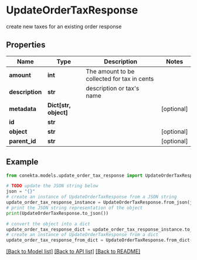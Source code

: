 # UpdateOrderTaxResponse

create new taxes for an existing order response

## Properties

Name | Type | Description | Notes
------------ | ------------- | ------------- | -------------
**amount** | **int** | The amount to be collected for tax in cents | 
**description** | **str** | description or tax&#39;s name | 
**metadata** | **Dict[str, object]** |  | [optional] 
**id** | **str** |  | 
**object** | **str** |  | [optional] 
**parent_id** | **str** |  | [optional] 

## Example

```python
from conekta.models.update_order_tax_response import UpdateOrderTaxResponse

# TODO update the JSON string below
json = "{}"
# create an instance of UpdateOrderTaxResponse from a JSON string
update_order_tax_response_instance = UpdateOrderTaxResponse.from_json(json)
# print the JSON string representation of the object
print(UpdateOrderTaxResponse.to_json())

# convert the object into a dict
update_order_tax_response_dict = update_order_tax_response_instance.to_dict()
# create an instance of UpdateOrderTaxResponse from a dict
update_order_tax_response_from_dict = UpdateOrderTaxResponse.from_dict(update_order_tax_response_dict)
```
[[Back to Model list]](../README.md#documentation-for-models) [[Back to API list]](../README.md#documentation-for-api-endpoints) [[Back to README]](../README.md)


